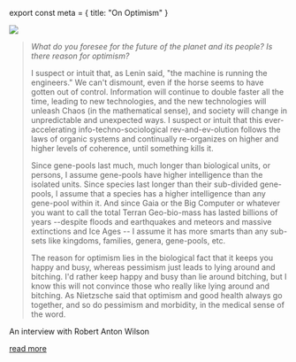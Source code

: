 export const meta = {
title: "On Optimism"
}

<img className="flush" src="/image/geodesic.sm.jpg" data-source="Nic Redhead - Flickr" data-link="https://secure.flickr.com/photos/somethingness/7686828996/" data-license="https://creativecommons.org/licenses/by-sa/2.0/" />

> _What do you foresee for the future of the planet and its people? Is there reason for optimism?_
>
> I suspect or intuit that, as Lenin said, "the machine is running the engineers." We can't dismount, even if the horse seems to have gotten out of control. Information will continue to double faster all the time, leading to new technologies, and the new technologies will unleash Chaos (in the mathematical sense), and society will change in unpredictable and unexpected ways. I suspect or intuit that this ever-accelerating info-techno-sociological rev-and-ev-olution follows the laws of organic systems and continually re-organizes on higher and higher levels of coherence, until something kills it.
>
> Since gene-pools last much, much longer than biological units, or persons, I assume gene-pools have higher intelligence than the isolated units. Since species last longer than their sub-divided gene-pools, I assume that a species has a higher intelligence than any gene-pool within it. And since Gaia or the Big Computer or whatever you want to call the total Terran Geo-bio-mass has lasted billions of years --despite floods and earthquakes and meteors and massive extinctions and Ice Ages -- I assume it has more smarts than any sub-sets like kingdoms, families, genera, gene-pools, etc.
>
> The reason for optimism lies in the biological fact that it keeps you happy and busy, whereas pessimism just leads to lying around and bitching. I'd rather keep happy and busy than lie around bitching, but I know this will not convince those who really like lying around and bitching. As Nietzsche said that optimism and good health always go together, and so do pessimism and morbidity, in the medical sense of the word.

<attr>An interview with Robert Anton Wilson</attr>

<a className="next" href="http://www.subgenius.com/bigfist/fun/devivals/XXDAYad/X0022_Robert_Anton_Wilson_.html">read more</a>
